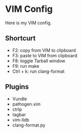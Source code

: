 # VIM Config

Here is my VIM config.

## Shortcurt

* F2: copy from VIM to clipboard
* F3: paste to VIM from clipboard
* F8: toggle Tarball window
* F9: run make
* Ctrl + k: run clang-format

## Plugins

* Vundle
* pathogen.vim
* ctrlp
* tagbar
* vim-lldb
* clang-format.py
